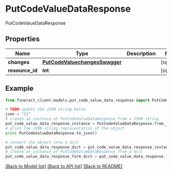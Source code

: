 # PutCodeValueDataResponse

PutCodeValueDataResponse

## Properties

Name | Type | Description | Notes
------------ | ------------- | ------------- | -------------
**changes** | [**PutCodeValuechangesSwagger**](PutCodeValuechangesSwagger.md) |  | [optional] 
**resource_id** | **int** |  | [optional] 

## Example

```python
from fineract_client.models.put_code_value_data_response import PutCodeValueDataResponse

# TODO update the JSON string below
json = "{}"
# create an instance of PutCodeValueDataResponse from a JSON string
put_code_value_data_response_instance = PutCodeValueDataResponse.from_json(json)
# print the JSON string representation of the object
print PutCodeValueDataResponse.to_json()

# convert the object into a dict
put_code_value_data_response_dict = put_code_value_data_response_instance.to_dict()
# create an instance of PutCodeValueDataResponse from a dict
put_code_value_data_response_form_dict = put_code_value_data_response.from_dict(put_code_value_data_response_dict)
```
[[Back to Model list]](../README.md#documentation-for-models) [[Back to API list]](../README.md#documentation-for-api-endpoints) [[Back to README]](../README.md)



